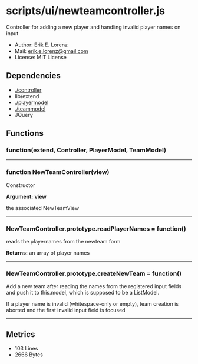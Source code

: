 # scripts/ui/newteamcontroller.js


Controller for adding a new player and handling invalid player names on input

* Author: Erik E. Lorenz 
* Mail: <erik.e.lorenz@gmail.com>
* License: MIT License


## Dependencies

* <a href="./controller.html">./controller</a>
* lib/extend
* <a href="./playermodel.html">./playermodel</a>
* <a href="./teammodel.html">./teammodel</a>
* JQuery


## Functions

###     function(extend, Controller, PlayerModel, TeamModel)

---

###       function NewTeamController(view)
Constructor

**Argument:** **view**

the associated NewTeamView

---


###       NewTeamController.prototype.readPlayerNames = function()
reads the playernames from the newteam form


**Returns:** an array of player names

---


###       NewTeamController.prototype.createNewTeam = function()
Add a new team after reading the names from the registered input fields
and push it to this.model, which is supposed to be a ListModel.

If a player name is invalid (whitespace-only or empty), team creation
is aborted and the first invalid input field is focused

---

## Metrics

* 103 Lines
* 2666 Bytes


